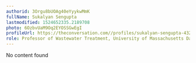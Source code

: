 ```yaml
---
authorid: 3Orgu8bUOAg40eYyykwMmK
fullName: Sukalyan Sengupta
lastmodified: 1524652335.2189708
photo: 6OzbvUaM9Oq2EYOSSGwEgI
profileUrl: https://theconversation.com//profiles/sukalyan-sengupta-432146
role: Professor of Wastewater Treatment, University of Massachusetts Dartmouth
---
```

No content found